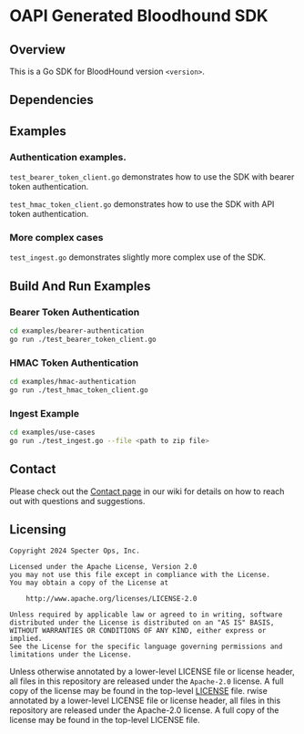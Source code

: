# OAPI Generated Bloodhound SDK

## Overview

This is a Go SDK for BloodHound version `<version>`.

## Dependencies

## Examples

### Authentication examples.  

`test_bearer_token_client.go` demonstrates how to use the SDK with bearer token authentication.

`test_hmac_token_client.go` demonstrates how to use the SDK with API token authentication.

### More complex cases

`test_ingest.go` demonstrates slightly more complex use of the SDK.

## Build And Run Examples

### Bearer Token Authentication

```bash
cd examples/bearer-authentication
go run ./test_bearer_token_client.go
```

### HMAC Token Authentication

```bash
cd examples/hmac-authentication
go run ./test_hmac_token_client.go
```

### Ingest Example

```bash
cd examples/use-cases
go run ./test_ingest.go --file <path to zip file>
```

## Contact

Please check out the [Contact page](https://github.com/SpecterOps/BloodHound/wiki/Contact) in our wiki for details on how to reach out with questions and suggestions.

## Licensing

```
Copyright 2024 Specter Ops, Inc.

Licensed under the Apache License, Version 2.0
you may not use this file except in compliance with the License.
You may obtain a copy of the License at

    http://www.apache.org/licenses/LICENSE-2.0

Unless required by applicable law or agreed to in writing, software
distributed under the License is distributed on an "AS IS" BASIS,
WITHOUT WARRANTIES OR CONDITIONS OF ANY KIND, either express or implied.
See the License for the specific language governing permissions and
limitations under the License.
```

Unless otherwise annotated by a lower-level LICENSE file or license header, all files in this repository are released
under the `Apache-2.0` license. A full copy of the license may be found in the top-level [LICENSE](LICENSE) file.
rwise annotated by a lower-level LICENSE file or license header, all files in this repository are released under the Apache-2.0 license. A full copy of the license may be found in the top-level LICENSE file.